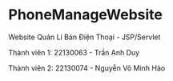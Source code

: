 # PhoneManageWebsite
Website Quản Lí Bán Điện Thoại - JSP/Servlet

Thành viên 1: 22130063 - Trần Anh Duy

Thành viên 2: 22130074 - Nguyễn Võ Minh Hào
